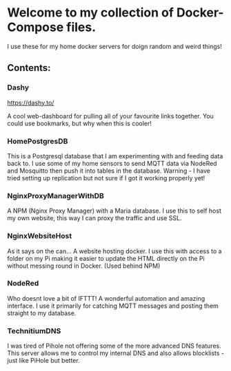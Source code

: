 # **Welcome to my collection of Docker-Compose files.**

I use these for my home docker servers for doign random and weird things!

## **Contents:**


### **Dashy**
https://dashy.to/

A cool web-dashboard for pulling all of your favourite links together.
You could use bookmarks, but why when this is cooler!


### **HomePostgresDB**

This is a Postgresql database that I am experimenting with and feeding data back to.
I use some of my home sensors to send MQTT data via NodeRed and Mosquitto then push it into tables in the
database.
Warning - I have tried setting up replication but not sure if I got it working properly yet!


### **NginxProxyManagerWithDB**

A NPM (Nginx Proxy Manager) with a Maria database.
I use this to self host my own website, this way I can proxy the traffic and use SSL.


### **NginxWebsiteHost**

As it says on the can... A website hosting docker.
I use this with access to a folder on my Pi making it easier to update the HTML directly on the Pi without
messing round in Docker.
(Used behind NPM)


### **NodeRed**

Who doesnt love a bit of IFTTT!
A wonderful automation and amazing interface.
I use it primarily for catching MQTT messages and posting them straight to my database.


### **TechnitiumDNS**

I was tired of Pihole not offering some of the more advanced DNS features.
This server allows me to control my internal DNS and also allows blocklists - just like PiHole but better.
